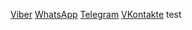 [Viber](viber://chat?number=375291953706)
[WhatsApp](whatsapp://send?phone=375296668011)
[Telegram](tg://resolve?domain=PharmBonusHelp)
[VKontakte](https://vk.com/pharmbonus)
test
